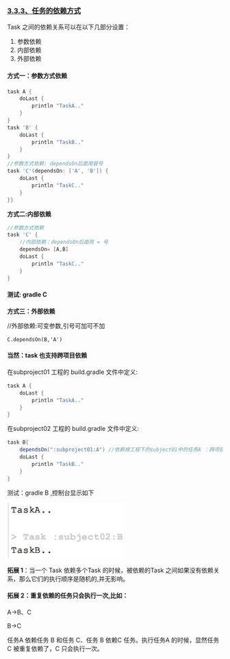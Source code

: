 ### [3.3.3、任务的依赖方式](https://www.bilibili.com/video/BV1yT41137Y7?p=26)

Task 之间的依赖关系可以在以下几部分设置：

1. 参数依赖
2. 内部依赖
3. 外部依赖

#### 方式一：参数方式依赖

```groovy
task A {
    doLast {
        println "TaskA.."
    }
}
task 'B' {
    doLast {
        println "TaskB.."
    }
}
//参数方式依赖: dependsOn后面用冒号
task 'C'(dependsOn: ['A', 'B']) {
    doLast {
        println "TaskC.."
    }
}}
```

**方式二:内部依赖**

```groovy
//参数方式依赖
task 'C' {
    //内部依赖：dependsOn后面用 = 号
    dependsOn= [A,B] 
    doLast {
        println "TaskC.."
    }
}
```

#### 测试: gradle C

**方式三：外部依赖**

//外部依赖:可变参数,引号可加可不加

```
C.dependsOn(B,'A')
```

#### 当然：task 也支持跨项目依赖

在subproject01 工程的 build.gradle 文件中定义:

```groovy
task A {
    doLast {
        println "TaskA.."
    }
}
```

在subproject02 工程的 build.gradle 文件中定义:

```groovy
task B{
    dependsOn(":subproject01:A") //依赖根工程下的subject01中的任务A ：跨项目依赖。
    doLast {
        println "TaskB.."
    }
}
```

测试：gradle B ,控制台显示如下

![img](07任务的依赖.assets/1656577768201-f17e5268-9b95-4951-9d5c-0cc4efe7a366.jpeg)

**拓展 1**：当一个 Task 依赖多个Task 的时候，被依赖的Task 之间如果没有依赖关系，那么它们的执行顺序是随机的,并无影响。

#### 拓展 2：重复依赖的任务只会执行一次,比如：

A->B、C 

B->C

任务A 依赖任务 B 和任务 C、任务 B 依赖C 任务。执行任务A 的时候，显然任务C 被重复依赖了，C 只会执行一次。